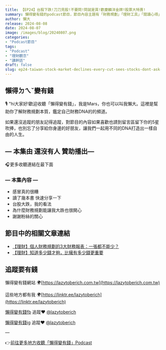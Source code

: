 ```yaml
---
title: 【EP24】台股下跌!刀刀見股!不要問!問就是買!歡慶麟洋金牌!股票大特賣!
summary: 懶得變有錢的podcast節目，節目內容主題有「財務規劃」「理財工具」「閱讀心得」「職涯與生活」，內容涵蓋了你與金錢會產生的所有關係。如果想要讓自己對「財務規劃」的本質有更進一步的認識，歡迎訂閱、追蹤、分享並歡迎進一步提出你的想法，讓更多人一起財務有規劃、快樂有方法。
author: 懶大
release: 2024-08-08
date: 2024-08-07
image: /images/blog/20240807.png
categories:
- "Podcast節目"
tags:
- "Podcast"
- "理財觀念"
- "講幹話"
draft: false
slug: ep24-taiwan-stock-market-declines-every-cut-sees-stocks-dont-ask-asking-means-buying-celebrate-the-golden-medal-of-linyang-major-stock-sale
---
```

## 懶得ㄉㄟˇ變有錢

🎙️ "hi大家好!歡迎收聽「懶得變有錢」，我是Mars，你也可以叫我懶大。這裡是幫助你了解財務規劃本質，鑑定自己財務DNA的的頻道。

如果還沒追蹤的朋友記得追蹤，對節目的內容如果喜歡也請到留言區留下你的5星吹捧，也別忘了分享給你身邊的好朋友，讓我們一起用不同的DNA打造出一樣自由的人生。

## — 本集由 還沒有人 贊助播出—

🎧更多收聽連結在最下面

### — 本集內容 —

- 感冒真的很糟
- 讀了幾本書 快速分享一下
- 台股大跌，我的看法
- 為什麼財務規劃能讓我大跌也很開心
- 謝謝粉絲的關心

## 節目中的相關文章連結

- [【理財】個人財務規劃的3大財務報表：一張都不能少？](https://lazytoberich.com.tw/blog/finance-the-3-major-financial-statements-for-personal-financial-planning-cant-afford-to-miss-any/)
- [【理財】知道多少錢才夠，比擁有多少錢更重要](https://lazytoberich.com.tw/blog/finance-knowing-how-much-is-enough-is-more-important-than-how-much-money-you-have/)


## 追蹤要有錢

懶得變有錢網站 🌍[https://lazytoberich.com.tw](https://lazytoberich.com.tw)

這些地方都有我 🌍[https://linktr.ee/lazytoberich](https://linktr.ee/lazytoberich)

[懶得變有錢fb](https://www.facebook.com/lazytoberich) 追蹤❤️ [@lazytoberich](https://www.facebook.com/lazytoberich)

[懶得變有錢ig](https://www.instagram.com/lazytoberich/) 追蹤❤️ [@lazytoberich](https://www.instagram.com/lazytoberich/)

—

👉[前往更多地方收聽「懶得變有錢」Podcast](https://solink.soundon.fm/lazytoberich)
